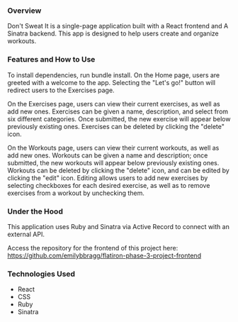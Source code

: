 ### Overview
Don't Sweat It is a single-page application built with a React frontend and A Sinatra backend. This app is designed to help users create and organize workouts.

### Features and How to Use
To install dependencies, run bundle install.
On the Home page, users are greeted with a welcome to the app. Selecting the "Let's go!" button will redirect users to the Exercises page.

On the Exercises page, users can view their current exercises, as well as add new ones. Exercises can be given a name, description, and select from six different categories. Once submitted, the new exercise will appear below previously existing ones. Exercises can be deleted by clicking the "delete" icon.

On the Workouts page, users can view their current workouts, as well as add new ones. Workouts can be given a name and description; once submitted, the new workouts will appear below previously existing ones. Workouts can be deleted by clicking the "delete" icon, and can be edited by clicking the "edit" icon. Editing allows users to add new exercises by selecting checkboxes for each desired exercise, as well as to remove exercises from a workout by unchecking them.

### Under the Hood
This application uses Ruby and Sinatra via Active Record to connect with an external API.

Access the repository for the frontend of this project here: https://github.com/emilybbragg/flatiron-phase-3-project-frontend

### Technologies Used
- React
- CSS
- Ruby
- Sinatra